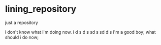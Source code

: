 # lining_repository
just a repository

i don't know what i'm doing now.
i d  s d s sd s sd  d s
i'm a good boy;
what should i do now;
